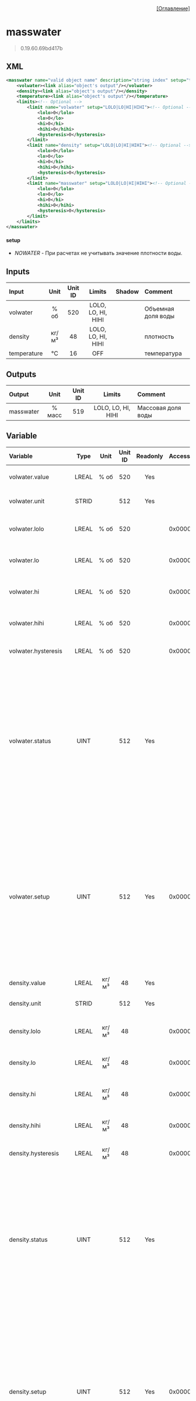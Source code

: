 <p align='right'><a href='index.html'>[Оглавление]</a></p>

# masswater
> 0.19.60.69bd417b
## XML
````xml
<masswater name="valid object name" description="string index" setup="text value" >
	<volwater><link alias="object's output"/></volwater>
	<density><link alias="object's output"/></density>
	<temperature><link alias="object's output"/></temperature>
	<limits><!-- Optional -->
		<limit name="volwater" setup="LOLO|LO|HI|HIHI"><!-- Optional -->
			<lolo>0</lolo>
			<lo>0</lo>
			<hi>0</hi>
			<hihi>0</hihi>
			<hysteresis>0</hysteresis>
		</limit>
		<limit name="density" setup="LOLO|LO|HI|HIHI"><!-- Optional -->
			<lolo>0</lolo>
			<lo>0</lo>
			<hi>0</hi>
			<hihi>0</hihi>
			<hysteresis>0</hysteresis>
		</limit>
		<limit name="masswater" setup="LOLO|LO|HI|HIHI"><!-- Optional -->
			<lolo>0</lolo>
			<lo>0</lo>
			<hi>0</hi>
			<hihi>0</hihi>
			<hysteresis>0</hysteresis>
		</limit>
	</limits>
</masswater>
````

#### setup
* _NOWATER_  - При расчетах не учитывать значение плотности воды.

## Inputs
Input | Unit | Unit ID | Limits | Shadow | Comment
:-- |:--:|:--:|:--:|:--:|:--
volwater | % об | 520 | LOLO, LO, HI, HIHI |  | Объемная доля воды
density | кг/м³ | 48 | LOLO, LO, HI, HIHI |  | плотность
temperature | °C | 16 | OFF |  | температура

## Outputs
Output | Unit | Unit ID | Limits | Comment
:-- |:--:|:--:|:--:|:--
masswater | % масс | 519 | LOLO, LO, HI, HIHI | Массовая доля воды

## Variable
Variable | Type | Unit | Unit ID | Readonly | Access | Comment
:-- |:--:|:--:|:--:|:--:|:-- |:--
volwater.value | LREAL | % об | 520 | Yes |   | Объемная доля воды. Текущее значение
volwater.unit | STRID |  | 512 | Yes |   | Объемная доля воды. Единицы измерения
volwater.lolo | LREAL | % об | 520 |  | 0x00000200 | Объемная доля воды. Значение аварийного минимума
volwater.lo | LREAL | % об | 520 |  | 0x00000200 | Объемная доля воды. Значение предаварийного минимума
volwater.hi | LREAL | % об | 520 |  | 0x00000200 | Объемная доля воды. Значение предаварийного максимума
volwater.hihi | LREAL | % об | 520 |  | 0x00000200 | Объемная доля воды. Значение аварийного максимума
volwater.hysteresis | LREAL | % об | 520 |  | 0x00000200 | Объемная доля воды. Значение гистерезиса
volwater.status | UINT |  | 512 | Yes |   | Объемная доля воды. Статус:<br/>0: Неопределен<br/>1: Недействительное значение<br/>2: Значение ниже аварийного минимума<br/>3: Значение ниже предаварийного минимума<br/>4: Значение в рабочем диапазоне<br/>5: Значение выше предаварийного максимума<br/>6: Значение выше аварийного максимума<br/>
volwater.setup | UINT |  | 512 | Yes | 0x00000200 | Объемная доля воды. Настройка:<br/>0x0001: Не выдавать сообщения<br/>0x0002: Выдавать сообщение аварийного минимума<br/>0x0004: Выдавать сообщение предаварийного минимума<br/>0x0008: Выдавать сообщение предаварийного максимума<br/>0x0010: Выдавать сообщение аварийного максимума<br/>
density.value | LREAL | кг/м³ | 48 | Yes |   | плотность. Текущее значение
density.unit | STRID |  | 512 | Yes |   | плотность. Единицы измерения
density.lolo | LREAL | кг/м³ | 48 |  | 0x00000200 | плотность. Значение аварийного минимума
density.lo | LREAL | кг/м³ | 48 |  | 0x00000200 | плотность. Значение предаварийного минимума
density.hi | LREAL | кг/м³ | 48 |  | 0x00000200 | плотность. Значение предаварийного максимума
density.hihi | LREAL | кг/м³ | 48 |  | 0x00000200 | плотность. Значение аварийного максимума
density.hysteresis | LREAL | кг/м³ | 48 |  | 0x00000200 | плотность. Значение гистерезиса
density.status | UINT |  | 512 | Yes |   | плотность. Статус:<br/>0: Неопределен<br/>1: Недействительное значение<br/>2: Значение ниже аварийного минимума<br/>3: Значение ниже предаварийного минимума<br/>4: Значение в рабочем диапазоне<br/>5: Значение выше предаварийного максимума<br/>6: Значение выше аварийного максимума<br/>
density.setup | UINT |  | 512 | Yes | 0x00000200 | плотность. Настройка:<br/>0x0001: Не выдавать сообщения<br/>0x0002: Выдавать сообщение аварийного минимума<br/>0x0004: Выдавать сообщение предаварийного минимума<br/>0x0008: Выдавать сообщение предаварийного максимума<br/>0x0010: Выдавать сообщение аварийного максимума<br/>
temperature.value | LREAL | °C | 16 | Yes |   | температура. Текущее значение
temperature.unit | STRID |  | 512 | Yes |   | температура. Единицы измерения
masswater.value | LREAL | % масс | 519 | Yes |   | Массовая доля воды. Текущее значение
masswater.unit | STRID |  | 512 | Yes |   | Массовая доля воды. Единицы измерения
masswater.lolo | LREAL | % масс | 519 |  | 0x00000200 | Массовая доля воды. Значение аварийного минимума
masswater.lo | LREAL | % масс | 519 |  | 0x00000200 | Массовая доля воды. Значение предаварийного минимума
masswater.hi | LREAL | % масс | 519 |  | 0x00000200 | Массовая доля воды. Значение предаварийного максимума
masswater.hihi | LREAL | % масс | 519 |  | 0x00000200 | Массовая доля воды. Значение аварийного максимума
masswater.hysteresis | LREAL | % масс | 519 |  | 0x00000200 | Массовая доля воды. Значение гистерезиса
masswater.status | UINT |  | 512 | Yes |   | Массовая доля воды. Статус:<br/>0: Неопределен<br/>1: Недействительное значение<br/>2: Значение ниже аварийного минимума<br/>3: Значение ниже предаварийного минимума<br/>4: Значение в рабочем диапазоне<br/>5: Значение выше предаварийного максимума<br/>6: Значение выше аварийного максимума<br/>
masswater.setup | UINT |  | 512 | Yes | 0x00000200 | Массовая доля воды. Настройка:<br/>0x0001: Не выдавать сообщения<br/>0x0002: Выдавать сообщение аварийного минимума<br/>0x0004: Выдавать сообщение предаварийного минимума<br/>0x0008: Выдавать сообщение предаварийного максимума<br/>0x0010: Выдавать сообщение аварийного максимума<br/>
setup | UINT |  | 512 | Yes |   | Настройка:<br/>0x0001: При расчетах не учитывать значение плотности воды.<br/>
water.density | LREAL | кг/м³ | 48 | Yes |   | Вычисленное значение плотности воды
fault | UDINT |  | 512 | Yes |   | Флаг ошибки


> При отсутвие флага NOWATER производтся расчет плотности воды согласно таблице из "__ГСССД 2-77__ ВОДА. ПЛОТНОСТЬ ПРИ АТМОСФЕРНОМ ДАВЛЕНИИ И ТЕМПЕРАТУРАХ от 0 до 100 °С".

<p align='right'><a href='index.html'>[Оглавление]</a></p>

